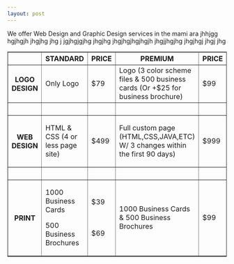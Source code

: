 ```yaml
---
layout: post
---
```

We offer Web Design and Graphic Design services in the mami ara jhhjgg hgjhgjh jhgjhg jhg j jgjhgjgjhg jhgjhg jhgjhgjhgjhgjh jhgjjhgjhg jhgjhgj jhgj jhg

<table width="393" border="1">
  <tr>
    <th width="6" scope="col">&nbsp;</th>
    <th width="58" scope="col">STANDARD</th>
    <th width="46" scope="col">PRICE</th>
    <th width="46" scope="col">PREMIUM</th>
    <th width="203" scope="col">PRICE</th>
  </tr>
  <tr>
    <th scope="row"><p>LOGO DESIGN</p></th>
    <td>Only Logo</td>
    <td>$79</td>
    <td>Logo (3 color scheme files &amp; 500 business cards (Or +$25 for business brochure)</td>
    <td>$99</td>
  </tr>
  <tr>
    <th scope="row">&nbsp;</th>
    <td>&nbsp;</td>
    <td>&nbsp;</td>
    <td>&nbsp;</td>
    <td>&nbsp;</td>
  </tr>
  <tr>
    <th scope="row">WEB DESIGN</th>
    <td>HTML &amp; CSS (4 or less page site)</td>
    <td>$499</td>
    <td><p>Full custom page (HTML,CSS,JAVA,ETC) W/ 3 changes within the first 90 days)</p></td>
    <td>$999</td>
  </tr>
  <tr>
    <th scope="row">&nbsp;</th>
    <td>&nbsp;</td>
    <td>&nbsp;</td>
    <td>&nbsp;</td>
    <td>&nbsp;</td>
  </tr>
  <tr>
    <th scope="row">PRINT</th>
    <td><p>1000 Business Cards</p>
    <p>500 Business Brochures</p></td>
    <td><p>$39</p>
    <p>&nbsp;</p>
    <p>$69</p></td>
    <td>1000 Business Cards &amp; 500 Business Brochures </td>
    <td>$99</td>
  </tr>
</table>
